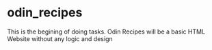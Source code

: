# odin_recipes
This is the begining of doing tasks.
Odin Recipes will be a basic HTML Website without any logic and design
